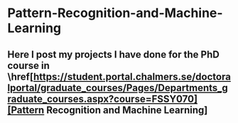 # Pattern-Recognition-and-Machine-Learning

## Here I post my projects I have done for the PhD course in \href[https://student.portal.chalmers.se/doctoralportal/graduate_courses/Pages/Departments_graduate_courses.aspx?course=FSSY070][Pattern Recognition and Machine Learning]

